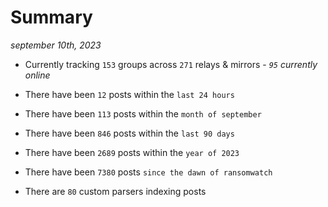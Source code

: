 
# Summary
_september 10th, 2023_

- Currently tracking `153` groups across `271` relays & mirrors - _`95` currently online_

- There have been `12` posts within the `last 24 hours`

- There have been `113` posts within the `month of september`

- There have been `846` posts within the `last 90 days`

- There have been `2689` posts within the `year of 2023`

- There have been `7380` posts `since the dawn of ransomwatch`

- There are `80` custom parsers indexing posts
